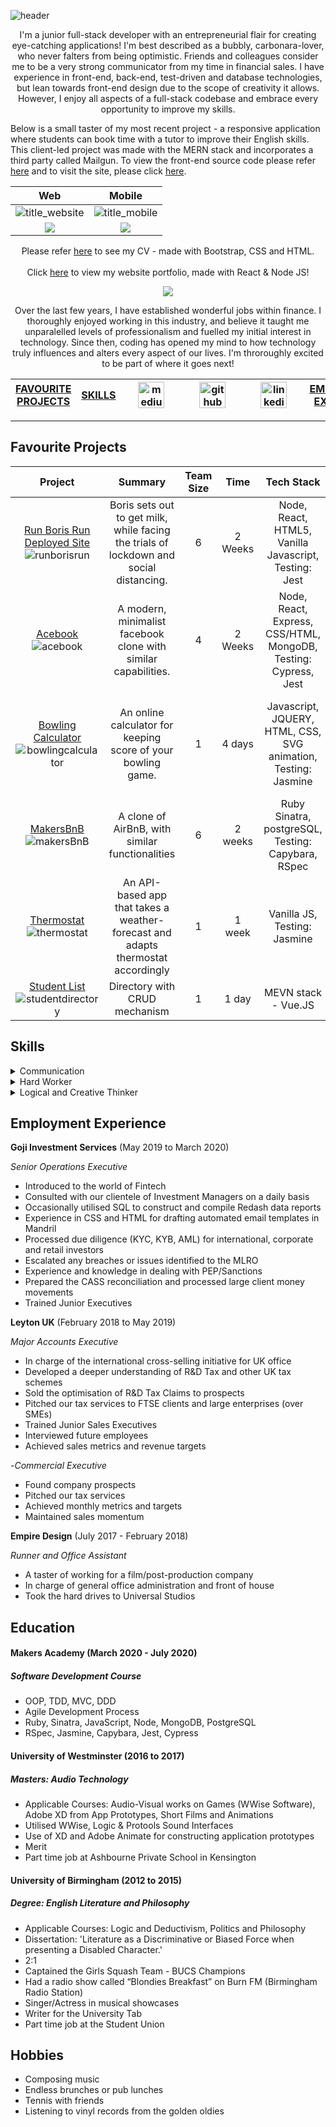 ![header](https://github.com/LTurns/LTurns/blob/master/imgs/header.png)

<p align="center">
I'm a junior full-stack developer with an entrepreneurial flair for creating eye-catching applications! I'm best described as a bubbly, carbonara-lover, who never falters from being optimistic. Friends and colleagues consider me to be a very strong communicator from my time in financial sales. I have experience in front-end, back-end, test-driven and database technologies, but lean towards front-end design due to the scope of creativity it allows. However, I enjoy all aspects of a full-stack codebase and embrace every opportunity to improve my skills. </p>

<p>Below is a small taster of my most recent project - a responsive application where students can book time with a tutor to improve their English skills. This client-led project was made with the MERN stack and incorporates a third party called Mailgun. To view the front-end source code please refer <a href="https://github.com/LTurns/teacher_website">here</a> and to visit the site, please click <a href="https://eager-pasteur-1cdd5c.netlify.app/#contact">here</a>.</p>

|Web|Mobile|
|:-:|:-:|
|![title_website](https://github.com/LTurns/LTurns/blob/master/imgs/title_web.png)|![title_mobile](https://github.com/LTurns/LTurns/blob/master/imgs/title_mobile.png)|
|![](https://github.com/LTurns/LTurns/blob/master/imgs/prices_web.png)|![](https://github.com/LTurns/LTurns/blob/master/imgs/prices_mobile.png)|


  <p align="center">
  Please refer <a href="https://lizziecv.netlify.app/">here</a> to see my CV - made with Bootstrap, CSS and HTML. <br></br> Click <a href="https://lizzieportfolio.netlify.app/">here</a> to view my website portfolio, made with React & Node JS!
</p>
<div align="center">
<img src="https://github.com/LTurns/LTurns/blob/master/imgs/new_border.png"/>
</div>


<p align="center"> 
Over the last few years, I have established wonderful jobs within finance. I thoroughly enjoyed working in this industry, and believe it taught me unparalelled levels of professionalism and fuelled my initial interest in technology. Since then, coding has opened my mind to how technology truly influences and alters every aspect of our lives. I'm throroughly excited to be part of where it goes next!
  </p>

|[FAVOURITE PROJECTS](#chapter-1)|[SKILLS](#chapter-2)|<a href="https://blog.makersacademy.com/@lizzieturney"> <img src="./medium.png" alt="medium" hspace="20" height="42" width="42"></a>|<a href="https://github.com/LTurns"><img src="./github.png" alt="github" hspace="20" height="42" width="42"></a>| <a href="https://www.linkedin.com/in/lizzie-turney-b35548a1/"><img src="./linkedin.png" alt="linkedin" height="42" hspace="20" width="42"></a>|[EMPLOYMENT EXPERIENCE](#chapter-3)|[EDUCATION](#chapter-4)|
|:-:|:-:|:-:|:-:|:-:|:-:|:-:|

------------------------------------------------------------------------------------




## Favourite Projects <a name="chapter-1"></a>


|Project|Summary|Team Size|Time|Tech Stack|Personal Highlights|
|:-:|:-:|:-:|:-:|:-:|:-:|
  |[Run Boris Run](https://github.com/LTurns/run_boris_run) [Deployed Site](https://run-boris-run.netlify.app/)<br> ![runborisrun](https://github.com/LTurns/LTurns/blob/master/imgs/run_boris_run.png)| Boris sets out to get milk, while facing the trials of lockdown and social distancing.|6|2 Weeks|Node, React, HTML5, Vanilla Javascript, Testing: Jest|Bringing this idea to life was a whirlwind of creativity!|
|[Acebook](https://github.com/LTurns/Acebook)<br> ![acebook](https://github.com/LTurns/LTurns/blob/master/imgs/acebook.png)|A modern, minimalist facebook clone with similar capabilities.|4|2 Weeks|Node, React, Express, CSS/HTML, MongoDB, Testing: Cypress, Jest|Learning Node within 2 weeks & being part of a great team was wonderful.|
|[Bowling Calculator](https://github.com/LTurns/bowling_challenge)<br> ![bowlingcalculator](https://github.com/LTurns/LTurns/blob/master/imgs/bowling_calculator.png)| An online calculator for keeping score of your bowling game.|1|4 days|Javascript, JQUERY, HTML, CSS, SVG animation, Testing: Jasmine|Loved experimenting with visuals and animation, especially SVG and JQUERY.| 
|[MakersBnB](https://github.com/LTurns/makersBnB)<br>![makersBnB](https://github.com/LTurns/LTurns/blob/master/imgs/makers_bnb.png)|A clone of AirBnB, with similar functionalities|6|2 weeks|Ruby Sinatra, postgreSQL, Testing: Capybara, RSpec| Working with a great group of people!|
|[Thermostat](https://github.com/LTurns/thermostat)<br>![thermostat](https://github.com/LTurns/LTurns/blob/master/imgs/thermostat.png)|An API-based app that takes a weather-forecast and adapts thermostat accordingly|1|1 week|Vanilla JS, Testing: Jasmine| Getting to grips with AJAX and callbacks|
|[Student List](https://github.com/LTurns/vue_student_list)<br>![studentdirectory](https://github.com/LTurns/LTurns/blob/master/imgs/student_directory.png)|Directory with CRUD mechanism|1|1 day|MEVN stack - Vue.JS|Learning VUE.JS framework!|


<!-- ### Personal Projects ###

|Project|Summary|Time|Tech Stack|Testing|
|:---|:---|:---|:---|:---|
|Thermostat| | | |//Involve my city front-end design for this one|

 use thermostat to include weather API and design - then put this in personal projects -->


## Skills <a name="chapter-2"></a>


<details close>
<summary>Communication</summary>
<br>
  
  In my previous job, much of my time involved consulting with financial investors or investment managers over large amounts of money. This required a high-level of clarity and professionalism, something I can certainly bring to the table. Further to this, in sales, you learn to "mirror" your clients. Selling everyday, though immensely tough, taught me to tailor my approach to each individual, among other invaluable lessons. This stream of varied conversation was something I exceeded in, always hitting target and bringing in over £200k of revenue in my first year.

Technology is perhaps the most indispensable industry of our time. Therefore, being a strong communicator, someone to bridge the gap between client and developer, is perhaps more important than ever and will continue to be a growing necessity.

</details>
  
  <details close>
<summary>Hard Worker</summary>
<br>
  
Jumping from a "C" to an "A" for A level French, exceeding my predicted grades, County Squash Champion and Grade 8 Voice were some early examples of my ability to work and study hard. More recently, it has been proven in my professional career, such as when I received a large promotion from Commercial Executive to Major Accounts Executive at the age of 24.

Self-sufficiency has always been important to me. I wanted to do Makers Academy for over a year and was able to save and complete the course, all while paying rent and bills in London independently. When I come across a problem in my code, it will niggle me until I solve it. I find great satisfaction in seeing my hard work pay off, and technology is no exception. As someone who has worked in industries such as film, sales and finance, I know versatility and a strong work ethic, are essential.

</details>

  <details close>
<summary>Logical and Creative Thinker</summary>
<br>
  
When studying English Literature and Philosophy at University, one of the most useful subject matters was the study of Logic. This was my strongest subject throughout my time at University. I received honours for every paper. Deducting the correct arguments and using mathmatical approaches came to me far more naturally than I ever suspected; I am able to revisit this part of my mind when I code. It has also benefited my creative side. In my masters, I had to edit, create and compose sound for trailers. Click [here](https://www.youtube.com/watch?v=Sukp6BQ7_dQ) to see the trailer I made for a 4 minute film. Combining logic, analytics and creativity really seemed to ameliorate and strengthen my work.

The world is ever evolving due to technology. Creativity, entrepreneurship and logical thinking are at the forefront of this evolution, so having the mindset to get involved, stay ahead, and one day make your own venture, truly excites me.

</details>


## Employment Experience <a name="chapter-3"></a>


**Goji Investment Services** (May 2019 to March 2020)  

*Senior Operations Executive*  
- Introduced to the world of Fintech
- Consulted with our clientele of Investment Managers on a daily basis
- Occasionally utilised SQL to construct  and compile Redash data reports
- Experience in CSS and HTML for drafting automated email templates in Mandril
- Processed due diligence (KYC, KYB, AML) for international, corporate and retail investors
- Escalated any breaches or issues identified to the MLRO
- Experience and knowledge in dealing with PEP/Sanctions
- Prepared the CASS reconciliation and processed large client money movements
- Trained Junior Executives

**Leyton UK** (February 2018 to May 2019)   

*Major Accounts Executive*
- In charge of the international cross-selling initiative for UK office
- Developed a deeper understanding of R&D Tax and other UK tax schemes
- Sold the optimisation of R&D Tax Claims to prospects
- Pitched our tax services to FTSE clients and large enterprises (over SMEs)
- Trained Junior Sales Executives
- Interviewed future employees
- Achieved sales metrics and revenue targets

-*Commercial Executive*
- Found company prospects
- Pitched our tax services
- Achieved monthly metrics and targets
- Maintained sales momentum

**Empire Design** (July 2017 - February 2018)

*Runner and Office Assistant*
- A taster of working for a film/post-production company
- In charge of general office administration and front of house
- Took the hard drives to Universal Studios

## Education <a name="chapter-4"></a>


#### Makers Academy (March 2020 - July 2020)
##### Software Development Course #####

- OOP, TDD, MVC, DDD
- Agile Development Process
- Ruby, Sinatra, JavaScript, Node, MongoDB, PostgreSQL
- RSpec, Jasmine, Capybara, Jest, Cypress

#### University of Westminster (2016 to 2017)
##### Masters: Audio Technology #####

- Applicable Courses: Audio-Visual works on Games (WWise Software), Adobe XD from App Prototypes, Short Films and Animations
- Utilised WWise, Logic & Protools Sound Interfaces
- Use of XD and Adobe Animate for constructing application prototypes
- Merit
- Part time job at Ashbourne Private School in Kensington

#### University of Birmingham (2012 to 2015)
##### Degree: English Literature and Philosophy #####

- Applicable Courses: Logic and Deductivism,  Politics and Philosophy
- Dissertation: 'Literature as a Discriminative or Biased Force when presenting a Disabled Character.'
- 2:1
- Captained the Girls Squash Team - BUCS Champions
- Had a radio show called “Blondies Breakfast” on Burn FM (Birmingham Radio Station)
- Singer/Actress in musical showcases
- Writer for the University Tab
- Part time job at the Student Union

## Hobbies <a name="chapter-5"></a>

- Composing music
- Endless brunches or pub lunches
- Tennis with friends
- Listening to vinyl records from the golden oldies


